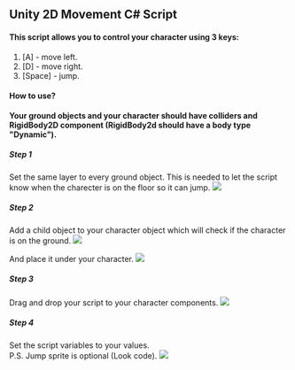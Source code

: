 ## Unity 2D Movement C# Script

#### This script allows you to control your character using 3 keys:
1. [A] - move left.
2. [D] - move right. 
3. [Space] - jump.

#### How to use?
**Your ground objects and your character should have colliders and RigidBody2D component (RigidBody2d should have a body type "Dynamic").**

##### Step 1
Set the same layer to every ground object.  This is needed to let the script know when the charecter is on the floor so it can jump.
![](https://i.imgur.com/3lVkzur.jpg)

##### Step 2
Add a child object to your character object which will check if the character is on the ground.
![](https://i.imgur.com/ckeaurU.jpg)

And place it under your character.
![](https://i.imgur.com/SwmVsPs.png)

##### Step 3
Drag and drop your script to your character components.
![](https://i.imgur.com/uh6jfIm.jpg)

##### Step 4
Set the script variables to your values.  
P.S. Jump sprite is optional (Look code).
![](https://i.imgur.com/tVaBHPh.png)
